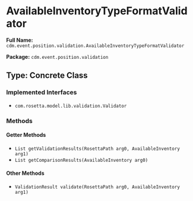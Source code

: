 # AvailableInventoryTypeFormatValidator

**Full Name:** `cdm.event.position.validation.AvailableInventoryTypeFormatValidator`

**Package:** `cdm.event.position.validation`

## Type: Concrete Class

### Implemented Interfaces

- `com.rosetta.model.lib.validation.Validator`

### Methods

#### Getter Methods

- `List getValidationResults(RosettaPath arg0, AvailableInventory arg1)`
- `List getComparisonResults(AvailableInventory arg0)`

#### Other Methods

- `ValidationResult validate(RosettaPath arg0, AvailableInventory arg1)`

